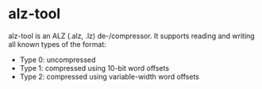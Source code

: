 # alz-tool
alz-tool is an ALZ (.alz, .lz) de-/compressor. It supports reading and writing all known types of the format:
- Type 0: uncompressed
- Type 1: compressed using 10-bit word offsets
- Type 2: compressed using variable-width word offsets
